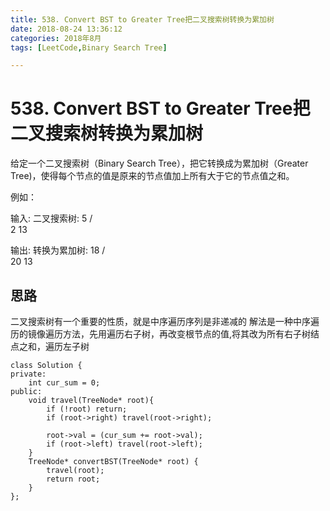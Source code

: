 ```yaml
---
title: 538. Convert BST to Greater Tree把二叉搜索树转换为累加树
date: 2018-08-24 13:36:12
categories: 2018年8月
tags: [LeetCode,Binary Search Tree]

---
```

# 538. Convert BST to Greater Tree把二叉搜索树转换为累加树


给定一个二叉搜索树（Binary Search Tree），把它转换成为累加树（Greater Tree)，使得每个节点的值是原来的节点值加上所有大于它的节点值之和。




<!-- more -->

例如：

输入: 二叉搜索树:
              5
            /   \
           2     13

输出: 转换为累加树:
             18
            /   \
          20     13

## 思路
二叉搜索树有一个重要的性质，就是中序遍历序列是非递减的
解法是一种中序遍历的镜像遍历方法，先用遍历右子树，再改变根节点的值,将其改为所有右子树结点之和，遍历左子树
	
	class Solution {
	private:
	    int cur_sum = 0;
	public:
	    void travel(TreeNode* root){
	        if (!root) return;
	        if (root->right) travel(root->right);
	        
	        root->val = (cur_sum += root->val);
	        if (root->left) travel(root->left);
	    }
	    TreeNode* convertBST(TreeNode* root) {
	        travel(root);
	        return root;
	    }
	};
